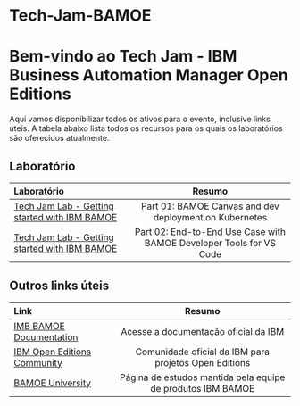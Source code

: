 # Tech-Jam-BAMOE

# Bem-vindo ao Tech Jam - IBM Business Automation Manager Open Editions

Aqui vamos disponibilizar todos os ativos para o evento, inclusive links úteis.
A tabela abaixo lista todos os recursos para os quais os laboratórios são oferecidos atualmente.

## Laboratório

| Laboratório                                                  | Resumo |
| :------------------------------------------------------------------------------------------- | :------------------------------------------------: |
| [Tech Jam Lab - Getting started with IBM BAMOE](Lab) | Part 01: BAMOE Canvas and dev deployment on Kubernetes |
| [Tech Jam Lab - Getting started with IBM BAMOE](Lab) | Part 02: End-to-End Use Case with BAMOE Developer Tools for VS Code |


## Outros links úteis

| Link                                                         | Resumo |
| :----------------------------------------------------------- | :---------------------------------------------: |
| [IMB BAMOE Documentation](https://www.ibm.com/docs/en/ibamoe/9.2.x) | Acesse a documentação oficial da IBM |
| [IBM Open Editions Community](https://community.ibm.com/community/user/automation/communities/community-home?CommunityKey=6c04b811-cff1-4f31-bb5c-0185982de671) | Comunidade oficial da IBM para projetos Open Editions |
| [BAMOE University](https://bamoe.university/) | Página de estudos mantida pela equipe de produtos IBM BAMOE |
